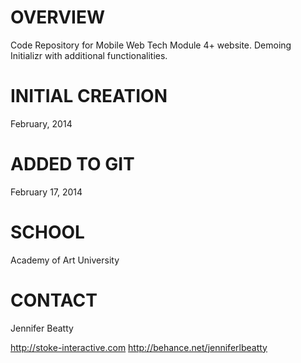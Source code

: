 OVERVIEW
============
Code Repository for Mobile Web Tech Module 4+ website. Demoing Initializr with additional functionalities.

INITIAL CREATION
================

February, 2014

ADDED TO GIT
============

February 17, 2014

SCHOOL
=====

Academy of Art University


CONTACT
=======

Jennifer Beatty

http://stoke-interactive.com
http://behance.net/jenniferlbeatty